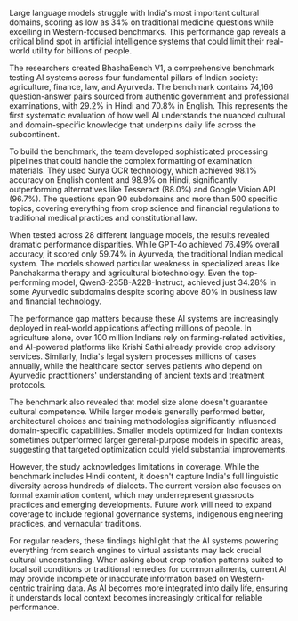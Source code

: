 Large language models struggle with India's most important cultural domains, scoring as low as 34% on traditional medicine questions while excelling in Western-focused benchmarks. This performance gap reveals a critical blind spot in artificial intelligence systems that could limit their real-world utility for billions of people.

The researchers created BhashaBench V1, a comprehensive benchmark testing AI systems across four fundamental pillars of Indian society: agriculture, finance, law, and Ayurveda. The benchmark contains 74,166 question-answer pairs sourced from authentic government and professional examinations, with 29.2% in Hindi and 70.8% in English. This represents the first systematic evaluation of how well AI understands the nuanced cultural and domain-specific knowledge that underpins daily life across the subcontinent.

To build the benchmark, the team developed sophisticated processing pipelines that could handle the complex formatting of examination materials. They used Surya OCR technology, which achieved 98.1% accuracy on English content and 98.9% on Hindi, significantly outperforming alternatives like Tesseract (88.0%) and Google Vision API (96.7%). The questions span 90 subdomains and more than 500 specific topics, covering everything from crop science and financial regulations to traditional medical practices and constitutional law.

When tested across 28 different language models, the results revealed dramatic performance disparities. While GPT-4o achieved 76.49% overall accuracy, it scored only 59.74% in Ayurveda, the traditional Indian medical system. The models showed particular weakness in specialized areas like Panchakarma therapy and agricultural biotechnology. Even the top-performing model, Qwen3-235B-A22B-Instruct, achieved just 34.28% in some Ayurvedic subdomains despite scoring above 80% in business law and financial technology.

The performance gap matters because these AI systems are increasingly deployed in real-world applications affecting millions of people. In agriculture alone, over 100 million Indians rely on farming-related activities, and AI-powered platforms like Krishi Sathi already provide crop advisory services. Similarly, India's legal system processes millions of cases annually, while the healthcare sector serves patients who depend on Ayurvedic practitioners' understanding of ancient texts and treatment protocols.

The benchmark also revealed that model size alone doesn't guarantee cultural competence. While larger models generally performed better, architectural choices and training methodologies significantly influenced domain-specific capabilities. Smaller models optimized for Indian contexts sometimes outperformed larger general-purpose models in specific areas, suggesting that targeted optimization could yield substantial improvements.

However, the study acknowledges limitations in coverage. While the benchmark includes Hindi content, it doesn't capture India's full linguistic diversity across hundreds of dialects. The current version also focuses on formal examination content, which may underrepresent grassroots practices and emerging developments. Future work will need to expand coverage to include regional governance systems, indigenous engineering practices, and vernacular traditions.

For regular readers, these findings highlight that the AI systems powering everything from search engines to virtual assistants may lack crucial cultural understanding. When asking about crop rotation patterns suited to local soil conditions or traditional remedies for common ailments, current AI may provide incomplete or inaccurate information based on Western-centric training data. As AI becomes more integrated into daily life, ensuring it understands local context becomes increasingly critical for reliable performance.